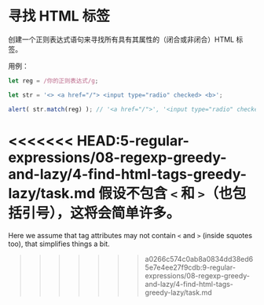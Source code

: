 # 寻找 HTML 标签

创建一个正则表达式语句来寻找所有具有其属性的（闭合或非闭合）HTML 标签。

用例：

```js run
let reg = /你的正则表达式/g;

let str = '<> <a href="/"> <input type="radio" checked> <b>';

alert( str.match(reg) ); // '<a href="/">', '<input type="radio" checked>', '<b>'
```

<<<<<<< HEAD:5-regular-expressions/08-regexp-greedy-and-lazy/4-find-html-tags-greedy-lazy/task.md
假设不包含 `<` 和 `>`（也包括引号），这将会简单许多。
=======
Here we assume that tag attributes may not contain `<` and `>` (inside squotes too), that simplifies things a bit. 
>>>>>>> a0266c574c0ab8a0834dd38ed65e7e4ee27f9cdb:9-regular-expressions/08-regexp-greedy-and-lazy/4-find-html-tags-greedy-lazy/task.md
